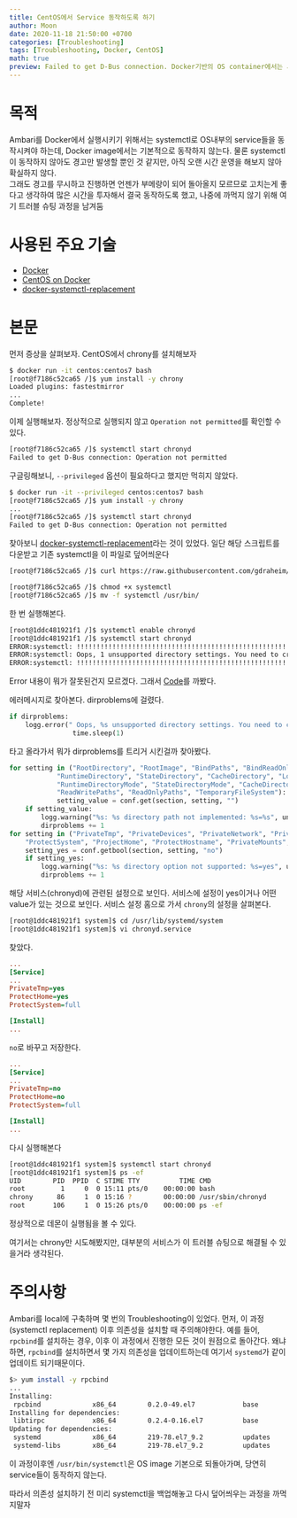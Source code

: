 ```yaml
---
title: CentOS에서 Service 동작하도록 하기
author: Moon
date: 2020-11-18 21:50:00 +0700
categories: [Troubleshooting]
tags: [Troubleshooting, Docker, CentOS]
math: true
preview: Failed to get D-Bus connection. Docker기반의 OS container에서는 시스템 서비스를 동작하도록 해보자
---
```

# 목적
Ambari를 Docker에서 실행시키기 위해서는 systemctl로 OS내부의 service들을 동작시켜야 하는데, Docker image에서는 기본적으로 동작하지 않는다. 물론 systemctl이 동작하지 않아도 경고만 발생할 뿐인 것 같지만, 아직 오랜 시간 운영을 해보지 않아 확실하지 않다.  
그래도 경고를 무시하고 진행하면 언젠가 부메랑이 되어 돌아올지 모르므로 고치는게 좋다고 생각하여 많은 시간을 투자해서 결국 동작하도록 했고, 나중에 까먹지 않기 위해 여기 트러블 슈팅 과정을 남겨둠


# 사용된 주요 기술
- [Docker](https://www.docker.com/)
- [CentOS on Docker](https://hub.docker.com/_/centos)
- [docker-systemctl-replacement](https://github.com/gdraheim/docker-systemctl-replacement)
  

# 본문
먼저 증상을 살펴보자.
CentOS에서 chrony를 설치해보자
```bash
$ docker run -it centos:centos7 bash
[root@f7186c52ca65 /]$ yum install -y chrony
Loaded plugins: fastestmirror
...
Complete!
```
이제 실행해보자. 정상적으로 실행되지 않고 `Operation not permitted`를 확인할 수 있다.
```bash
[root@f7186c52ca65 /]$ systemctl start chronyd
Failed to get D-Bus connection: Operation not permitted
```
구글링해보니, `--privileged` 옵션이 필요하다고 했지만 먹히지 않았다.
```bash
$ docker run -it --privileged centos:centos7 bash
[root@f7186c52ca65 /]$ yum install -y chrony
...
[root@f7186c52ca65 /]$ systemctl start chronyd
Failed to get D-Bus connection: Operation not permitted
```
찾아보니 [docker-systemctl-replacement](https://github.com/gdraheim/docker-systemctl-replacement)라는 것이 있었다.
일단 해당 스크립트를 다운받고 기존 systemctl을 이 파일로 덮어씌운다
```bash
[root@f7186c52ca65 /]$ curl https://raw.githubusercontent.com/gdraheim/docker-systemctl-replacement/master/files/docker/systemctl.py -o systemctl

[root@f7186c52ca65 /]$ chmod +x systemctl
[root@f7186c52ca65 /]$ mv -f systemctl /usr/bin/
```
한 번 실행해본다.
```bash
[root@1ddc481921f1 /]$ systemctl enable chronyd
[root@1ddc481921f1 /]$ systemctl start chronyd
ERROR:systemctl: !!!!!!!!!!!!!!!!!!!!!!!!!!!!!!!!!!!!!!!!!!!!!!!!!!!!!!!!!!!!!!!!!!
ERROR:systemctl: Oops, 1 unsupported directory settings. You need to create those before using the service.
ERROR:systemctl: !!!!!!!!!!!!!!!!!!!!!!!!!!!!!!!!!!!!!!!!!!!!!!!!!!!!!!!!!!!!!!!!!!
```
Error 내용이 뭐가 잘못된건지 모르겠다.
그래서 [Code](https://github.com/gdraheim/docker-systemctl-replacement/blob/master/files/docker/systemctl.py)를 까봤다.

에러메시지로 찾아본다. dirproblems에 걸렸다.
```python
if dirproblems:
    logg.error(" Oops, %s unsupported directory settings. You need to create those before using the service.", dirproblems)
                time.sleep(1)
```
타고 올라가서 뭐가 dirproblems를 트리거 시킨걸까 찾아봤다.
```python
for setting in ("RootDirectory", "RootImage", "BindPaths", "BindReadOnlyPaths",
            "RuntimeDirectory", "StateDirectory", "CacheDirectory", "LogsDirectory", "ConfigurationDirectory",
            "RuntimeDirectoryMode", "StateDirectoryMode", "CacheDirectoryMode", "LogsDirectoryMode", "ConfigurationDirectoryMode",
            "ReadWritePaths", "ReadOnlyPaths", "TemporaryFileSystem"):
            setting_value = conf.get(section, setting, "")
    if setting_value:
		logg.warning("%s: %s directory path not implemented: %s=%s", unit, section, setting, setting_value)
		dirproblems += 1
for setting in ("PrivateTmp", "PrivateDevices", "PrivateNetwork", "PrivateUsers", "DynamicUser", 
	"ProtectSystem", "ProjectHome", "ProtectHostname", "PrivateMounts", "MountAPIVFS"):
	setting_yes = conf.getbool(section, setting, "no")
	if setting_yes:
		logg.warning("%s: %s directory option not supported: %s=yes", unit, section, setting)
		dirproblems += 1
```
해당 서비스(chronyd)에 관련된 설정으로 보인다. 서비스에 설정이 yes이거나 어떤 value가 있는 것으로 보인다.
서비스 설정 홈으로 가서 `chrony`의 설정을 살펴본다.
```bash
[root@1ddc481921f1 system]$ cd /usr/lib/systemd/system
[root@1ddc481921f1 system]$ vi chronyd.service
```
찾았다.
```ini
...
[Service]
...
PrivateTmp=yes
ProtectHome=yes
ProtectSystem=full

[Install]
...
```

`no`로 바꾸고 저장한다.
```ini
...
[Service]
...
PrivateTmp=no
ProtectHome=no
ProtectSystem=full

[Install]
...
```
다시 실행해본다
```bash
[root@1ddc481921f1 system]$ systemctl start chronyd
[root@1ddc481921f1 system]$ ps -ef
UID        PID  PPID  C STIME TTY          TIME CMD
root         1     0  0 15:11 pts/0    00:00:00 bash
chrony      86     1  0 15:16 ?        00:00:00 /usr/sbin/chronyd
root       106     1  0 15:26 pts/0    00:00:00 ps -ef
```

정상적으로 데몬이 실행됨을 볼 수 있다.

여기서는 chrony만 시도해봤지만, 대부분의 서비스가 이 트러블 슈팅으로 해결될 수 있을거라 생각된다.

# 주의사항
Ambari를 local에 구축하며 몇 번의 Troubleshooting이 있었다.
먼저, 이 과정(systemctl replacement) 이후 의존성을 설치할 때 주의해야한다.
예를 들어, `rpcbind`를 설치하는 경우, 이후 이 과정에서 진행한 모든 것이 원점으로 돌아간다.
왜냐하면, `rpcbind`를 설치하면서 몇 가지 의존성을 업데이트하는데 여기서 `systemd`가 같이 업데이트 되기때문이다.
```bash
$> yum install -y rpcbind
...
Installing:
 rpcbind             x86_64        0.2.0-49.el7            base            60 k
Installing for dependencies:
 libtirpc            x86_64        0.2.4-0.16.el7          base            89 k
Updating for dependencies:
 systemd             x86_64        219-78.el7_9.2          updates        5.1 M
 systemd-libs        x86_64        219-78.el7_9.2          updates        418 k
```
이 과정이후엔 `/usr/bin/systemctl`은 OS image 기본으로 되돌아가며, 당연히 service들이 동작하지 않는다.

따라서 의존성 설치하기 전 미리 systemctl을 백업해놓고 다시 덮어씌우는 과정을 까먹지말자